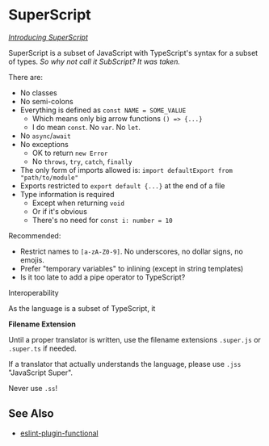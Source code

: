 SuperScript
===========

_[Introducing SuperScript](http://taeber.rapczak.com/words/2023-002-superscript-intro/)_

SuperScript is a subset of JavaScript with TypeScript's syntax for a subset of
types.
_So why not call it SubScript? It was taken._

There are:

 + No classes
 + No semi-colons
 + Everything is defined as `const NAME = SOME_VALUE`
   + Which means only big arrow functions `() => {...}`
   - I do mean `const`. No `var`. No `let`.
 + No `async`/`await`
 + No exceptions
   + OK to return `new Error`
   - No `throws`, `try`, `catch`, `finally`
 + The only form of imports allowed is: `import defaultExport from "path/to/module"`
 + Exports restricted to `export default {...}` at the end of a file
 + Type information is required
   - Except when returning `void`
   - Or if it's obvious
   - There's no need for `const i: number = 10`

Recommended:

 + Restrict names to `[a-zA-Z0-9]`. No underscores, no dollar signs, no emojis.
 + Prefer "temporary variables" to inlining (except in string templates)
 + Is it too late to add a pipe operator to TypeScript?

Interoperability

As the language is a subset of TypeScript, it 


**Filename Extension**

Until a proper translator is written, use the filename extensions `.super.js` or
`.super.ts` if needed.

If a translator that actually understands the language, please use `.jss`
"JavaScript Super".

Never use `.ss`!


## See Also

 * [eslint-plugin-functional](https://github.com/eslint-functional/eslint-plugin-functional/)

